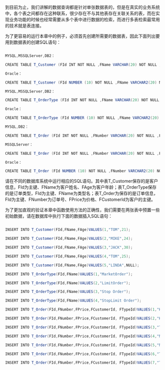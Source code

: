 到目前为止，我们讲解的数据查询都是针对单张数据表的，但是在真实的业务系统中，各个表之间都存在这种联系，很少存在不与其他表存在关联关系的表，而在实现业务功能的时候也经常需要从多个表中进行数据的检索，而进行多表检索最常用的技术就是表连接。
为了更容易的运行本章中的例子，必须首先创建所需要的数据表，因此下面列出要用到数据表的创建SQL语句：
```java  
MYSQL,MSSQLServer,DB2：
CREATE TABLE T_Customer (FId INT NOT NULL ,FName VARCHAR(20) NOT NULL ,FAge INT,PRIMARY KEY (FId))
Oracle：
CREATE TABLE T_Customer (FId NUMBER (10) NOT NULL ,FName VARCHAR2(20) NOT NULL ,FAge NUMBER (10),PRIMARY KEY (FId))
MYSQL,MSSQLServer,DB2：
CREATE TABLE T_OrderType (FId INT NOT NULL ,FName VARCHAR(20) NOT NULL,PRIMARY KEY (FId))
Oracle：
CREATE TABLE T_OrderType (FId NUMBER (10) NOT NULL ,FName VARCHAR2(20) NOT NULL,PRIMARY KEY (FId))
MYSQL,DB2：
CREATE TABLE T_Order (FId INT NOT NULL ,FNumber VARCHAR(20) NOT NULL ,FPrice DECIMAL(10,2),FCustomerId INT,FTypeId INT,PRIMARY KEY (FId))
MSSQLServer：
CREATE TABLE T_Order (FId INT NOT NULL ,FNumber VARCHAR(20) NOT NULL ,FPrice NUMERIC(10,2),FCustomerId INT, FTypeId INT,PRIMARY KEY (FId))
Oracle：
CREATE TABLE T_Order (FId NUMBER (10) NOT NULL ,FNumber VARCHAR2(20) NOT NULL ,FPrice NUMERIC(10,2),FCustomerId NUMBER (10), FTypeId INT,PRIMARY KEY (FId))
```
请在不同的数据库系统中运行相应的SQL语句。其中表T_Customer保存的是客户信息，FId为主键、FName为客户姓名、FAge为客户年龄；表T_OrderType保存的是订单类型，FId为主键、FName为类型名；表T_Order为保存的是订单信息，FId为主键、FNumber为订单号、FPrice为价格、FCustomerId为客户的主键。
为了更加直观的验证本章中函数使用方法的正确性，我们需要在两张表中预置一些初始数据，请在数据库中执行下面的数据插入SQL语句：
```java  
INSERT INTO T_Customer(FId,FName,FAge)VALUES(1,"TOM",21);
INSERT INTO T_Customer(FId,FName,FAge)VALUES(2,"MIKE",24);
INSERT INTO T_Customer(FId,FName,FAge)VALUES(3,"JACK",30);
INSERT INTO T_Customer(FId,FName,FAge)VALUES(4,"TOM",25);
INSERT INTO T_Customer(FId,FName,FAge)VALUES(5,"LINDA",NULL);
INSERT INTO T_OrderType(FId,FName)VALUES(1,"MarketOrder");
INSERT INTO T_OrderType(FId,FName)VALUES(2,"LimitOrder");
INSERT INTO T_OrderType(FId,FName)VALUES(3,"Stop Order");
INSERT INTO T_OrderType(FId,FName)VALUES(4,"StopLimit Order");
INSERT INTO T_Order(FId,FNumber,FPrice,FCustomerId, FTypeId)VALUES(1,"K001",100,1,1);
INSERT INTO T_Order(FId,FNumber,FPrice,FCustomerId, FTypeId)VALUES(2,"K002",200,1,1);
INSERT INTO T_Order(FId,FNumber,FPrice,FCustomerId, FTypeId)VALUES(3,"T003",300,1,2);
INSERT INTO T_Order(FId,FNumber,FPrice,FCustomerId, FTypeId)VALUES(4,"N002",100,2,2);
INSERT INTO T_Order(FId,FNumber,FPrice,FCustomerId, FTypeId)VALUES(5,"N003",500,3,4);
INSERT INTO T_Order(FId,FNumber,FPrice,FCustomerId, FTypeId)VALUES(6,"T001",300,4,3);
INSERT INTO T_Order(FId,FNumber,FPrice,FCustomerId, FTypeId)VALUES(7,"T002",100,NULL,1);
```